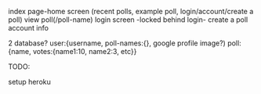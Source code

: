 index page-home screen (recent polls, example poll, login/account/create a poll)
view poll(/poll-name)
login screen
-locked behind login-
create a poll
account info

2 database?
user:{username, poll-names:{}, google profile image?)
poll:{name, votes:{name1:10, name2:3, etc}}

TODO:

setup heroku